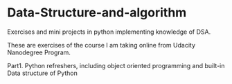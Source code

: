 # Data-Structure-and-algorithm
Exercises and mini projects in python implementing knowledge of DSA.

These are exercises of the course I am taking online from Udacity Nanodegree Program.

Part1. Python refreshers, including object oriented programming and built-in Data structure of Python

